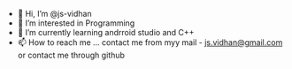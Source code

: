 - 👋 Hi, I’m @js-vidhan
- 👀 I’m interested in Programming
- 🌱 I’m currently learning andrroid studio and C++
- 📫 How to reach me ... contact me from myy  mail - js.vidhan@gmail.com or contact me through github

<!---
js-vidhan/js-vidhan is a ✨ special ✨ repository because its `README.md` (this file) appears on your GitHub profile.
You can click the Preview link to take a look at your changes.
--->
